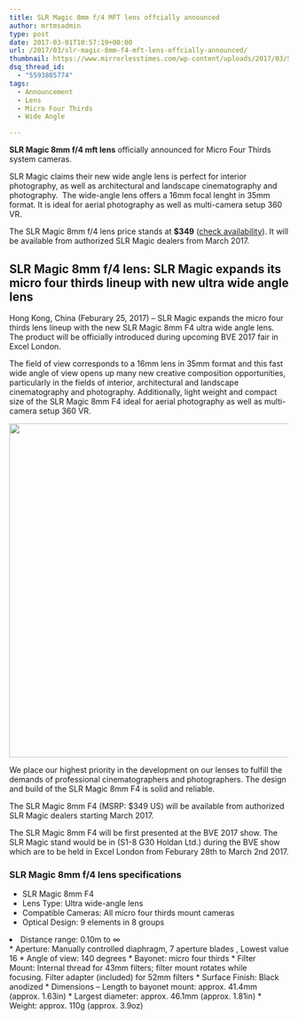 ```yaml
---
title: SLR Magic 8mm f/4 MFT lens offcially announced
author: mrtmsadmin
type: post
date: 2017-03-01T10:57:19+00:00
url: /2017/03/slr-magic-8mm-f4-mft-lens-offcially-announced/
thumbnail: https://www.mirrorlesstimes.com/wp-content/uploads/2017/03/SLR-Magic-8mm-f4-lens-for-Micro-Four-Thirds-1.jpg
dsq_thread_id:
  - "5593805774"
tags:
  - Announcement
  - Lens
  - Micro Four Thirds
  - Wide Angle

---
```

**SLR Magic 8mm f/4 mft lens** officially announced for Micro Four Thirds system cameras.

SLR Magic claims their new wide angle lens is perfect for interior photography, as well as architectural and landscape cinematography and photography.  The wide-angle lens offers a 16mm focal lenght in 35mm format. It is ideal for aerial photography as well as multi-camera setup 360 VR.

The SLR Magic 8mm f/4 lens price stands at **$349** (<a href="https://www.bhphotovideo.com/c/search?Ntt=SLR+Magic+8mm+f%2F4+lens&BI=20175&KBID=14249" target="_blank">check availability</a>). It will be available from authorized SLR Magic dealers from March 2017.<!--more-->

## SLR Magic 8mm f/4 lens: SLR Magic expands its micro four thirds lineup with new ultra wide angle lens

Hong Kong, China (Feburary 25, 2017) – SLR Magic expands the micro four thirds lens lineup with the new SLR Magic 8mm F4 ultra wide angle lens. The product will be officially introduced during upcoming BVE 2017 fair in Excel London.

The field of view corresponds to a 16mm lens in 35mm format and this fast wide angle of view opens up many new creative composition opportunities, particularly in the fields of interior, architectural and landscape cinematography and photography. Additionally, light weight and compact size of the SLR Magic 8mm F4 ideal for aerial photography as well as multi-camera setup 360 VR.

[<img class="aligncenter size-full wp-image-1015" src="https://i0.wp.com/www.mirrorlesstimes.com/wp-content/uploads/2017/03/SLR-Magic-8mm-f4-lens-for-Micro-Four-Thirds.jpg?resize=600%2C601&#038;ssl=1" alt="" width="600" height="601" srcset="https://i0.wp.com/www.mirrorlesstimes.com/wp-content/uploads/2017/03/SLR-Magic-8mm-f4-lens-for-Micro-Four-Thirds.jpg?w=900&ssl=1 900w, https://i0.wp.com/www.mirrorlesstimes.com/wp-content/uploads/2017/03/SLR-Magic-8mm-f4-lens-for-Micro-Four-Thirds.jpg?resize=150%2C150&ssl=1 150w, https://i0.wp.com/www.mirrorlesstimes.com/wp-content/uploads/2017/03/SLR-Magic-8mm-f4-lens-for-Micro-Four-Thirds.jpg?resize=300%2C300&ssl=1 300w, https://i0.wp.com/www.mirrorlesstimes.com/wp-content/uploads/2017/03/SLR-Magic-8mm-f4-lens-for-Micro-Four-Thirds.jpg?resize=768%2C770&ssl=1 768w, https://i0.wp.com/www.mirrorlesstimes.com/wp-content/uploads/2017/03/SLR-Magic-8mm-f4-lens-for-Micro-Four-Thirds.jpg?resize=60%2C60&ssl=1 60w" sizes="(max-width: 600px) 100vw, 600px" data-recalc-dims="1" />][1]

We place our highest priority in the development on our lenses to fulfill the demands of professional cinematographers and photographers. The design and build of the SLR Magic 8mm F4 is solid and reliable.

The SLR Magic 8mm F4 (MSRP: $349 US) will be available from authorized SLR Magic dealers starting March 2017.

The SLR Magic 8mm F4 will be first presented at the BVE 2017 show. The SLR Magic stand would be in (S1-8 G30 Holdan Ltd.) during the BVE show which are to be held in Excel London from Feburary 28th to March 2nd 2017.

### SLR Magic 8mm f/4 lens specifications

  * SLR Magic 8mm F4
  * Lens Type: Ultra wide-angle lens
  * Compatible Cameras: All micro four thirds mount cameras
  * Optical Design: 9 elements in 8 groups
<li class="p1">
  <span class="s1">Distance range: 0.10m to ∞</span>
</li>
  * Aperture: Manually controlled diaphragm, 7 aperture blades , Lowest value 16
  * Angle of view: 140 degrees
  * Bayonet: micro four thirds
  * Filter Mount: Internal thread for 43mm filters; filter mount rotates while focusing. Filter adapter (included) for 52mm filters
  * Surface Finish: Black anodized
  * Dimensions – Length to bayonet mount: approx. 41.4mm (approx. 1.63in)
  * Largest diameter: approx. 46.1mm (approx. 1.81in)
  * Weight: approx. 110g (approx. 3.9oz)

 [1]: https://i0.wp.com/www.mirrorlesstimes.com/wp-content/uploads/2017/03/SLR-Magic-8mm-f4-lens-for-Micro-Four-Thirds.jpg?ssl=1